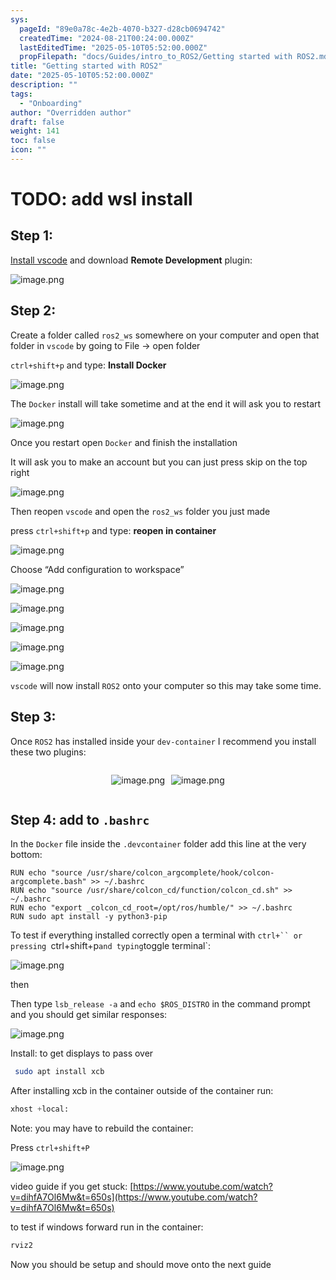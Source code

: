 ```yaml
---
sys:
  pageId: "89e0a78c-4e2b-4070-b327-d28cb0694742"
  createdTime: "2024-08-21T00:24:00.000Z"
  lastEditedTime: "2025-05-10T05:52:00.000Z"
  propFilepath: "docs/Guides/intro_to_ROS2/Getting started with ROS2.md"
title: "Getting started with ROS2"
date: "2025-05-10T05:52:00.000Z"
description: ""
tags:
  - "Onboarding"
author: "Overridden author"
draft: false
weight: 141
toc: false
icon: ""
---
```


# TODO: add wsl install

## Step 1:

[Install vscode](https://code.visualstudio.com/download) and download **Remote Development** plugin:

![image.png](https://prod-files-secure.s3.us-west-2.amazonaws.com/d518164a-d88e-44d1-a4ee-3adb3bd8bce0/efb52993-1881-4a40-b95e-6f020334f022/image.png?X-Amz-Algorithm=AWS4-HMAC-SHA256&X-Amz-Content-Sha256=UNSIGNED-PAYLOAD&X-Amz-Credential=ASIAZI2LB4663PKUFWJ6%2F20250720%2Fus-west-2%2Fs3%2Faws4_request&X-Amz-Date=20250720T081135Z&X-Amz-Expires=3600&X-Amz-Security-Token=IQoJb3JpZ2luX2VjEKD%2F%2F%2F%2F%2F%2F%2F%2F%2F%2FwEaCXVzLXdlc3QtMiJGMEQCIDsuDEJCYbZNjThPmd06dcxP09JT%2BVaRW379NLe7vfJLAiA0qC3idlJAsavtunASEEDukxe7DQzEnedgAPNyBjKHNyqIBAi5%2F%2F%2F%2F%2F%2F%2F%2F%2F%2F8BEAAaDDYzNzQyMzE4MzgwNSIMM5vsFKwIuYsMKnhlKtwDJZCmMPE7%2FSjaHeKqJI4gbEeDN5oWF5Iz8qDvBFu8vkcgQqm%2BDgXccznpHqdu2WlpsyZjroYGh7E3ZeOkhPHUiSo8RWSEFfLpsJOqzEObfbc%2BZ%2FRlWnRp6N9ZyJ2C0GDbBW6mF2QtB5J%2BToyxLsxyuVOsJhqX3wrNHDtty0QBI1Dqt1BpIByYTuXKpsMqfN9yLkXDh2bqNldiAqmpZ3oJ7WAlFpRjcwjONp85RkLWHBDSW009PqPs4iW48xPJY1yyX5rcgaSp7NY%2Fm0Ry%2FvvdY3fKM%2BS%2FiAtxSNNCio%2BOo7iZ3O2%2BMJoiwA4zBb6%2BQcrlF3WaF0LjTsR5%2FUUB%2BWfXGTSQTobHjUPkRUFNBlcjHedXOKdia2FQvN0LXv7wUVqUQvCQrinsWHdTOvjGH6A2jrIHxGCf0ZYVs1cpt8lP0EvL%2F%2FXhRfDr1r14ofQj90tQ4NkALkT0UJCGxpdfqXwZPI00hvsS8CznOkFdH0Ik6np7xBrTpWqYRC0ZJfvFuNxaqefbxoP6GW4hCyi1WkKtPFEkhm2umf2g89Qxf47t7l5J0fVhbcfcp1Q7UaFbzZBA64E1CvPzQTmuBll9U2CuQj3Q40Tb9uiHSPW%2Bg8hfTAllcDZldU002goyaWIwxr3ywwY6pgHLkFxgolnIBm3%2B2N6A9sRuXFq9Us5f8kr9VcPW%2F%2F08Aq7xHgv14NrC9BAa0X9stCp63IbDwpXYYxe1naWI9KNJ5HLiPSgPa6s2mVAV0JjnRFYJ6PmO32qFA%2FUczOV0pTeZamp%2FxFpBYy6YAOKz65aOcTwyTQS9tgzr6989bgfPE1Cn5aS716gRo3xHvQ%2BRnUH32zZmyxI3Nkiw5Y8CRjpqm%2BpdNkoV&X-Amz-Signature=bff9bc35f21934fa209b322f53714675218a0deba9e449aada3a648606a6910e&X-Amz-SignedHeaders=host&x-amz-checksum-mode=ENABLED&x-id=GetObject)

## Step 2:

Create a folder called `ros2_ws` somewhere on your computer and open that folder in `vscode` by going to File → open folder 

`ctrl+shift+p` and type: **Install Docker**

![image.png](https://prod-files-secure.s3.us-west-2.amazonaws.com/d518164a-d88e-44d1-a4ee-3adb3bd8bce0/2269dc0e-1cd5-47ff-bceb-c04ad9b2eab0/image.png?X-Amz-Algorithm=AWS4-HMAC-SHA256&X-Amz-Content-Sha256=UNSIGNED-PAYLOAD&X-Amz-Credential=ASIAZI2LB4663PKUFWJ6%2F20250720%2Fus-west-2%2Fs3%2Faws4_request&X-Amz-Date=20250720T081135Z&X-Amz-Expires=3600&X-Amz-Security-Token=IQoJb3JpZ2luX2VjEKD%2F%2F%2F%2F%2F%2F%2F%2F%2F%2FwEaCXVzLXdlc3QtMiJGMEQCIDsuDEJCYbZNjThPmd06dcxP09JT%2BVaRW379NLe7vfJLAiA0qC3idlJAsavtunASEEDukxe7DQzEnedgAPNyBjKHNyqIBAi5%2F%2F%2F%2F%2F%2F%2F%2F%2F%2F8BEAAaDDYzNzQyMzE4MzgwNSIMM5vsFKwIuYsMKnhlKtwDJZCmMPE7%2FSjaHeKqJI4gbEeDN5oWF5Iz8qDvBFu8vkcgQqm%2BDgXccznpHqdu2WlpsyZjroYGh7E3ZeOkhPHUiSo8RWSEFfLpsJOqzEObfbc%2BZ%2FRlWnRp6N9ZyJ2C0GDbBW6mF2QtB5J%2BToyxLsxyuVOsJhqX3wrNHDtty0QBI1Dqt1BpIByYTuXKpsMqfN9yLkXDh2bqNldiAqmpZ3oJ7WAlFpRjcwjONp85RkLWHBDSW009PqPs4iW48xPJY1yyX5rcgaSp7NY%2Fm0Ry%2FvvdY3fKM%2BS%2FiAtxSNNCio%2BOo7iZ3O2%2BMJoiwA4zBb6%2BQcrlF3WaF0LjTsR5%2FUUB%2BWfXGTSQTobHjUPkRUFNBlcjHedXOKdia2FQvN0LXv7wUVqUQvCQrinsWHdTOvjGH6A2jrIHxGCf0ZYVs1cpt8lP0EvL%2F%2FXhRfDr1r14ofQj90tQ4NkALkT0UJCGxpdfqXwZPI00hvsS8CznOkFdH0Ik6np7xBrTpWqYRC0ZJfvFuNxaqefbxoP6GW4hCyi1WkKtPFEkhm2umf2g89Qxf47t7l5J0fVhbcfcp1Q7UaFbzZBA64E1CvPzQTmuBll9U2CuQj3Q40Tb9uiHSPW%2Bg8hfTAllcDZldU002goyaWIwxr3ywwY6pgHLkFxgolnIBm3%2B2N6A9sRuXFq9Us5f8kr9VcPW%2F%2F08Aq7xHgv14NrC9BAa0X9stCp63IbDwpXYYxe1naWI9KNJ5HLiPSgPa6s2mVAV0JjnRFYJ6PmO32qFA%2FUczOV0pTeZamp%2FxFpBYy6YAOKz65aOcTwyTQS9tgzr6989bgfPE1Cn5aS716gRo3xHvQ%2BRnUH32zZmyxI3Nkiw5Y8CRjpqm%2BpdNkoV&X-Amz-Signature=01e043e38b2caf1be517013810f3e4208f07696113a26f3c04752d1c10b6288c&X-Amz-SignedHeaders=host&x-amz-checksum-mode=ENABLED&x-id=GetObject)

The `Docker` install will take sometime and at the end it will ask you to restart

![image.png](https://prod-files-secure.s3.us-west-2.amazonaws.com/d518164a-d88e-44d1-a4ee-3adb3bd8bce0/ed233f78-be33-4b1f-b89c-9c346c0e961e/image.png?X-Amz-Algorithm=AWS4-HMAC-SHA256&X-Amz-Content-Sha256=UNSIGNED-PAYLOAD&X-Amz-Credential=ASIAZI2LB4663PKUFWJ6%2F20250720%2Fus-west-2%2Fs3%2Faws4_request&X-Amz-Date=20250720T081135Z&X-Amz-Expires=3600&X-Amz-Security-Token=IQoJb3JpZ2luX2VjEKD%2F%2F%2F%2F%2F%2F%2F%2F%2F%2FwEaCXVzLXdlc3QtMiJGMEQCIDsuDEJCYbZNjThPmd06dcxP09JT%2BVaRW379NLe7vfJLAiA0qC3idlJAsavtunASEEDukxe7DQzEnedgAPNyBjKHNyqIBAi5%2F%2F%2F%2F%2F%2F%2F%2F%2F%2F8BEAAaDDYzNzQyMzE4MzgwNSIMM5vsFKwIuYsMKnhlKtwDJZCmMPE7%2FSjaHeKqJI4gbEeDN5oWF5Iz8qDvBFu8vkcgQqm%2BDgXccznpHqdu2WlpsyZjroYGh7E3ZeOkhPHUiSo8RWSEFfLpsJOqzEObfbc%2BZ%2FRlWnRp6N9ZyJ2C0GDbBW6mF2QtB5J%2BToyxLsxyuVOsJhqX3wrNHDtty0QBI1Dqt1BpIByYTuXKpsMqfN9yLkXDh2bqNldiAqmpZ3oJ7WAlFpRjcwjONp85RkLWHBDSW009PqPs4iW48xPJY1yyX5rcgaSp7NY%2Fm0Ry%2FvvdY3fKM%2BS%2FiAtxSNNCio%2BOo7iZ3O2%2BMJoiwA4zBb6%2BQcrlF3WaF0LjTsR5%2FUUB%2BWfXGTSQTobHjUPkRUFNBlcjHedXOKdia2FQvN0LXv7wUVqUQvCQrinsWHdTOvjGH6A2jrIHxGCf0ZYVs1cpt8lP0EvL%2F%2FXhRfDr1r14ofQj90tQ4NkALkT0UJCGxpdfqXwZPI00hvsS8CznOkFdH0Ik6np7xBrTpWqYRC0ZJfvFuNxaqefbxoP6GW4hCyi1WkKtPFEkhm2umf2g89Qxf47t7l5J0fVhbcfcp1Q7UaFbzZBA64E1CvPzQTmuBll9U2CuQj3Q40Tb9uiHSPW%2Bg8hfTAllcDZldU002goyaWIwxr3ywwY6pgHLkFxgolnIBm3%2B2N6A9sRuXFq9Us5f8kr9VcPW%2F%2F08Aq7xHgv14NrC9BAa0X9stCp63IbDwpXYYxe1naWI9KNJ5HLiPSgPa6s2mVAV0JjnRFYJ6PmO32qFA%2FUczOV0pTeZamp%2FxFpBYy6YAOKz65aOcTwyTQS9tgzr6989bgfPE1Cn5aS716gRo3xHvQ%2BRnUH32zZmyxI3Nkiw5Y8CRjpqm%2BpdNkoV&X-Amz-Signature=beddf6daa73c51fbed7c2f5ae7758e9a4729de229a15c428fc1bd061abf946fd&X-Amz-SignedHeaders=host&x-amz-checksum-mode=ENABLED&x-id=GetObject)

Once you restart open `Docker` and finish the installation

It will ask you to make an account but you can just press skip on the top right

![image.png](https://prod-files-secure.s3.us-west-2.amazonaws.com/d518164a-d88e-44d1-a4ee-3adb3bd8bce0/21010ad9-1659-4fd9-9f59-9932a09b2a3d/image.png?X-Amz-Algorithm=AWS4-HMAC-SHA256&X-Amz-Content-Sha256=UNSIGNED-PAYLOAD&X-Amz-Credential=ASIAZI2LB4663PKUFWJ6%2F20250720%2Fus-west-2%2Fs3%2Faws4_request&X-Amz-Date=20250720T081135Z&X-Amz-Expires=3600&X-Amz-Security-Token=IQoJb3JpZ2luX2VjEKD%2F%2F%2F%2F%2F%2F%2F%2F%2F%2FwEaCXVzLXdlc3QtMiJGMEQCIDsuDEJCYbZNjThPmd06dcxP09JT%2BVaRW379NLe7vfJLAiA0qC3idlJAsavtunASEEDukxe7DQzEnedgAPNyBjKHNyqIBAi5%2F%2F%2F%2F%2F%2F%2F%2F%2F%2F8BEAAaDDYzNzQyMzE4MzgwNSIMM5vsFKwIuYsMKnhlKtwDJZCmMPE7%2FSjaHeKqJI4gbEeDN5oWF5Iz8qDvBFu8vkcgQqm%2BDgXccznpHqdu2WlpsyZjroYGh7E3ZeOkhPHUiSo8RWSEFfLpsJOqzEObfbc%2BZ%2FRlWnRp6N9ZyJ2C0GDbBW6mF2QtB5J%2BToyxLsxyuVOsJhqX3wrNHDtty0QBI1Dqt1BpIByYTuXKpsMqfN9yLkXDh2bqNldiAqmpZ3oJ7WAlFpRjcwjONp85RkLWHBDSW009PqPs4iW48xPJY1yyX5rcgaSp7NY%2Fm0Ry%2FvvdY3fKM%2BS%2FiAtxSNNCio%2BOo7iZ3O2%2BMJoiwA4zBb6%2BQcrlF3WaF0LjTsR5%2FUUB%2BWfXGTSQTobHjUPkRUFNBlcjHedXOKdia2FQvN0LXv7wUVqUQvCQrinsWHdTOvjGH6A2jrIHxGCf0ZYVs1cpt8lP0EvL%2F%2FXhRfDr1r14ofQj90tQ4NkALkT0UJCGxpdfqXwZPI00hvsS8CznOkFdH0Ik6np7xBrTpWqYRC0ZJfvFuNxaqefbxoP6GW4hCyi1WkKtPFEkhm2umf2g89Qxf47t7l5J0fVhbcfcp1Q7UaFbzZBA64E1CvPzQTmuBll9U2CuQj3Q40Tb9uiHSPW%2Bg8hfTAllcDZldU002goyaWIwxr3ywwY6pgHLkFxgolnIBm3%2B2N6A9sRuXFq9Us5f8kr9VcPW%2F%2F08Aq7xHgv14NrC9BAa0X9stCp63IbDwpXYYxe1naWI9KNJ5HLiPSgPa6s2mVAV0JjnRFYJ6PmO32qFA%2FUczOV0pTeZamp%2FxFpBYy6YAOKz65aOcTwyTQS9tgzr6989bgfPE1Cn5aS716gRo3xHvQ%2BRnUH32zZmyxI3Nkiw5Y8CRjpqm%2BpdNkoV&X-Amz-Signature=630296dd9a2563e2dd20926b76811ea25d974e2ccc2fc8c7305f758b528b2e56&X-Amz-SignedHeaders=host&x-amz-checksum-mode=ENABLED&x-id=GetObject)

Then reopen `vscode` and open the `ros2_ws` folder you just made

press `ctrl+shift+p` and type: **reopen in container**

![image.png](https://prod-files-secure.s3.us-west-2.amazonaws.com/d518164a-d88e-44d1-a4ee-3adb3bd8bce0/4e93b8c2-41ad-488c-8095-c74205196118/image.png?X-Amz-Algorithm=AWS4-HMAC-SHA256&X-Amz-Content-Sha256=UNSIGNED-PAYLOAD&X-Amz-Credential=ASIAZI2LB4663PKUFWJ6%2F20250720%2Fus-west-2%2Fs3%2Faws4_request&X-Amz-Date=20250720T081135Z&X-Amz-Expires=3600&X-Amz-Security-Token=IQoJb3JpZ2luX2VjEKD%2F%2F%2F%2F%2F%2F%2F%2F%2F%2FwEaCXVzLXdlc3QtMiJGMEQCIDsuDEJCYbZNjThPmd06dcxP09JT%2BVaRW379NLe7vfJLAiA0qC3idlJAsavtunASEEDukxe7DQzEnedgAPNyBjKHNyqIBAi5%2F%2F%2F%2F%2F%2F%2F%2F%2F%2F8BEAAaDDYzNzQyMzE4MzgwNSIMM5vsFKwIuYsMKnhlKtwDJZCmMPE7%2FSjaHeKqJI4gbEeDN5oWF5Iz8qDvBFu8vkcgQqm%2BDgXccznpHqdu2WlpsyZjroYGh7E3ZeOkhPHUiSo8RWSEFfLpsJOqzEObfbc%2BZ%2FRlWnRp6N9ZyJ2C0GDbBW6mF2QtB5J%2BToyxLsxyuVOsJhqX3wrNHDtty0QBI1Dqt1BpIByYTuXKpsMqfN9yLkXDh2bqNldiAqmpZ3oJ7WAlFpRjcwjONp85RkLWHBDSW009PqPs4iW48xPJY1yyX5rcgaSp7NY%2Fm0Ry%2FvvdY3fKM%2BS%2FiAtxSNNCio%2BOo7iZ3O2%2BMJoiwA4zBb6%2BQcrlF3WaF0LjTsR5%2FUUB%2BWfXGTSQTobHjUPkRUFNBlcjHedXOKdia2FQvN0LXv7wUVqUQvCQrinsWHdTOvjGH6A2jrIHxGCf0ZYVs1cpt8lP0EvL%2F%2FXhRfDr1r14ofQj90tQ4NkALkT0UJCGxpdfqXwZPI00hvsS8CznOkFdH0Ik6np7xBrTpWqYRC0ZJfvFuNxaqefbxoP6GW4hCyi1WkKtPFEkhm2umf2g89Qxf47t7l5J0fVhbcfcp1Q7UaFbzZBA64E1CvPzQTmuBll9U2CuQj3Q40Tb9uiHSPW%2Bg8hfTAllcDZldU002goyaWIwxr3ywwY6pgHLkFxgolnIBm3%2B2N6A9sRuXFq9Us5f8kr9VcPW%2F%2F08Aq7xHgv14NrC9BAa0X9stCp63IbDwpXYYxe1naWI9KNJ5HLiPSgPa6s2mVAV0JjnRFYJ6PmO32qFA%2FUczOV0pTeZamp%2FxFpBYy6YAOKz65aOcTwyTQS9tgzr6989bgfPE1Cn5aS716gRo3xHvQ%2BRnUH32zZmyxI3Nkiw5Y8CRjpqm%2BpdNkoV&X-Amz-Signature=742b66cefee4d0a88f283fe221633187469c3c536ea2dd67997a023256185d6d&X-Amz-SignedHeaders=host&x-amz-checksum-mode=ENABLED&x-id=GetObject)

Choose “Add configuration to workspace”

![image.png](https://prod-files-secure.s3.us-west-2.amazonaws.com/d518164a-d88e-44d1-a4ee-3adb3bd8bce0/9560b282-5060-4989-ba37-97e7b2c22476/image.png?X-Amz-Algorithm=AWS4-HMAC-SHA256&X-Amz-Content-Sha256=UNSIGNED-PAYLOAD&X-Amz-Credential=ASIAZI2LB4663PKUFWJ6%2F20250720%2Fus-west-2%2Fs3%2Faws4_request&X-Amz-Date=20250720T081135Z&X-Amz-Expires=3600&X-Amz-Security-Token=IQoJb3JpZ2luX2VjEKD%2F%2F%2F%2F%2F%2F%2F%2F%2F%2FwEaCXVzLXdlc3QtMiJGMEQCIDsuDEJCYbZNjThPmd06dcxP09JT%2BVaRW379NLe7vfJLAiA0qC3idlJAsavtunASEEDukxe7DQzEnedgAPNyBjKHNyqIBAi5%2F%2F%2F%2F%2F%2F%2F%2F%2F%2F8BEAAaDDYzNzQyMzE4MzgwNSIMM5vsFKwIuYsMKnhlKtwDJZCmMPE7%2FSjaHeKqJI4gbEeDN5oWF5Iz8qDvBFu8vkcgQqm%2BDgXccznpHqdu2WlpsyZjroYGh7E3ZeOkhPHUiSo8RWSEFfLpsJOqzEObfbc%2BZ%2FRlWnRp6N9ZyJ2C0GDbBW6mF2QtB5J%2BToyxLsxyuVOsJhqX3wrNHDtty0QBI1Dqt1BpIByYTuXKpsMqfN9yLkXDh2bqNldiAqmpZ3oJ7WAlFpRjcwjONp85RkLWHBDSW009PqPs4iW48xPJY1yyX5rcgaSp7NY%2Fm0Ry%2FvvdY3fKM%2BS%2FiAtxSNNCio%2BOo7iZ3O2%2BMJoiwA4zBb6%2BQcrlF3WaF0LjTsR5%2FUUB%2BWfXGTSQTobHjUPkRUFNBlcjHedXOKdia2FQvN0LXv7wUVqUQvCQrinsWHdTOvjGH6A2jrIHxGCf0ZYVs1cpt8lP0EvL%2F%2FXhRfDr1r14ofQj90tQ4NkALkT0UJCGxpdfqXwZPI00hvsS8CznOkFdH0Ik6np7xBrTpWqYRC0ZJfvFuNxaqefbxoP6GW4hCyi1WkKtPFEkhm2umf2g89Qxf47t7l5J0fVhbcfcp1Q7UaFbzZBA64E1CvPzQTmuBll9U2CuQj3Q40Tb9uiHSPW%2Bg8hfTAllcDZldU002goyaWIwxr3ywwY6pgHLkFxgolnIBm3%2B2N6A9sRuXFq9Us5f8kr9VcPW%2F%2F08Aq7xHgv14NrC9BAa0X9stCp63IbDwpXYYxe1naWI9KNJ5HLiPSgPa6s2mVAV0JjnRFYJ6PmO32qFA%2FUczOV0pTeZamp%2FxFpBYy6YAOKz65aOcTwyTQS9tgzr6989bgfPE1Cn5aS716gRo3xHvQ%2BRnUH32zZmyxI3Nkiw5Y8CRjpqm%2BpdNkoV&X-Amz-Signature=91765b44aa54e8f42ff88a4664aa735270b62b8c2752a00c31139806ffae34ad&X-Amz-SignedHeaders=host&x-amz-checksum-mode=ENABLED&x-id=GetObject)

![image.png](https://prod-files-secure.s3.us-west-2.amazonaws.com/d518164a-d88e-44d1-a4ee-3adb3bd8bce0/2ee63f81-886b-48e8-a553-dc6e5eac99e4/image.png?X-Amz-Algorithm=AWS4-HMAC-SHA256&X-Amz-Content-Sha256=UNSIGNED-PAYLOAD&X-Amz-Credential=ASIAZI2LB4663PKUFWJ6%2F20250720%2Fus-west-2%2Fs3%2Faws4_request&X-Amz-Date=20250720T081135Z&X-Amz-Expires=3600&X-Amz-Security-Token=IQoJb3JpZ2luX2VjEKD%2F%2F%2F%2F%2F%2F%2F%2F%2F%2FwEaCXVzLXdlc3QtMiJGMEQCIDsuDEJCYbZNjThPmd06dcxP09JT%2BVaRW379NLe7vfJLAiA0qC3idlJAsavtunASEEDukxe7DQzEnedgAPNyBjKHNyqIBAi5%2F%2F%2F%2F%2F%2F%2F%2F%2F%2F8BEAAaDDYzNzQyMzE4MzgwNSIMM5vsFKwIuYsMKnhlKtwDJZCmMPE7%2FSjaHeKqJI4gbEeDN5oWF5Iz8qDvBFu8vkcgQqm%2BDgXccznpHqdu2WlpsyZjroYGh7E3ZeOkhPHUiSo8RWSEFfLpsJOqzEObfbc%2BZ%2FRlWnRp6N9ZyJ2C0GDbBW6mF2QtB5J%2BToyxLsxyuVOsJhqX3wrNHDtty0QBI1Dqt1BpIByYTuXKpsMqfN9yLkXDh2bqNldiAqmpZ3oJ7WAlFpRjcwjONp85RkLWHBDSW009PqPs4iW48xPJY1yyX5rcgaSp7NY%2Fm0Ry%2FvvdY3fKM%2BS%2FiAtxSNNCio%2BOo7iZ3O2%2BMJoiwA4zBb6%2BQcrlF3WaF0LjTsR5%2FUUB%2BWfXGTSQTobHjUPkRUFNBlcjHedXOKdia2FQvN0LXv7wUVqUQvCQrinsWHdTOvjGH6A2jrIHxGCf0ZYVs1cpt8lP0EvL%2F%2FXhRfDr1r14ofQj90tQ4NkALkT0UJCGxpdfqXwZPI00hvsS8CznOkFdH0Ik6np7xBrTpWqYRC0ZJfvFuNxaqefbxoP6GW4hCyi1WkKtPFEkhm2umf2g89Qxf47t7l5J0fVhbcfcp1Q7UaFbzZBA64E1CvPzQTmuBll9U2CuQj3Q40Tb9uiHSPW%2Bg8hfTAllcDZldU002goyaWIwxr3ywwY6pgHLkFxgolnIBm3%2B2N6A9sRuXFq9Us5f8kr9VcPW%2F%2F08Aq7xHgv14NrC9BAa0X9stCp63IbDwpXYYxe1naWI9KNJ5HLiPSgPa6s2mVAV0JjnRFYJ6PmO32qFA%2FUczOV0pTeZamp%2FxFpBYy6YAOKz65aOcTwyTQS9tgzr6989bgfPE1Cn5aS716gRo3xHvQ%2BRnUH32zZmyxI3Nkiw5Y8CRjpqm%2BpdNkoV&X-Amz-Signature=ef5fe17d2d5a97d0932c94229c4845b578143e28038adcbaa96b0b72aad06447&X-Amz-SignedHeaders=host&x-amz-checksum-mode=ENABLED&x-id=GetObject)

![image.png](https://prod-files-secure.s3.us-west-2.amazonaws.com/d518164a-d88e-44d1-a4ee-3adb3bd8bce0/ae1580b2-b048-407e-aed9-b584224a7a04/image.png?X-Amz-Algorithm=AWS4-HMAC-SHA256&X-Amz-Content-Sha256=UNSIGNED-PAYLOAD&X-Amz-Credential=ASIAZI2LB4663PKUFWJ6%2F20250720%2Fus-west-2%2Fs3%2Faws4_request&X-Amz-Date=20250720T081135Z&X-Amz-Expires=3600&X-Amz-Security-Token=IQoJb3JpZ2luX2VjEKD%2F%2F%2F%2F%2F%2F%2F%2F%2F%2FwEaCXVzLXdlc3QtMiJGMEQCIDsuDEJCYbZNjThPmd06dcxP09JT%2BVaRW379NLe7vfJLAiA0qC3idlJAsavtunASEEDukxe7DQzEnedgAPNyBjKHNyqIBAi5%2F%2F%2F%2F%2F%2F%2F%2F%2F%2F8BEAAaDDYzNzQyMzE4MzgwNSIMM5vsFKwIuYsMKnhlKtwDJZCmMPE7%2FSjaHeKqJI4gbEeDN5oWF5Iz8qDvBFu8vkcgQqm%2BDgXccznpHqdu2WlpsyZjroYGh7E3ZeOkhPHUiSo8RWSEFfLpsJOqzEObfbc%2BZ%2FRlWnRp6N9ZyJ2C0GDbBW6mF2QtB5J%2BToyxLsxyuVOsJhqX3wrNHDtty0QBI1Dqt1BpIByYTuXKpsMqfN9yLkXDh2bqNldiAqmpZ3oJ7WAlFpRjcwjONp85RkLWHBDSW009PqPs4iW48xPJY1yyX5rcgaSp7NY%2Fm0Ry%2FvvdY3fKM%2BS%2FiAtxSNNCio%2BOo7iZ3O2%2BMJoiwA4zBb6%2BQcrlF3WaF0LjTsR5%2FUUB%2BWfXGTSQTobHjUPkRUFNBlcjHedXOKdia2FQvN0LXv7wUVqUQvCQrinsWHdTOvjGH6A2jrIHxGCf0ZYVs1cpt8lP0EvL%2F%2FXhRfDr1r14ofQj90tQ4NkALkT0UJCGxpdfqXwZPI00hvsS8CznOkFdH0Ik6np7xBrTpWqYRC0ZJfvFuNxaqefbxoP6GW4hCyi1WkKtPFEkhm2umf2g89Qxf47t7l5J0fVhbcfcp1Q7UaFbzZBA64E1CvPzQTmuBll9U2CuQj3Q40Tb9uiHSPW%2Bg8hfTAllcDZldU002goyaWIwxr3ywwY6pgHLkFxgolnIBm3%2B2N6A9sRuXFq9Us5f8kr9VcPW%2F%2F08Aq7xHgv14NrC9BAa0X9stCp63IbDwpXYYxe1naWI9KNJ5HLiPSgPa6s2mVAV0JjnRFYJ6PmO32qFA%2FUczOV0pTeZamp%2FxFpBYy6YAOKz65aOcTwyTQS9tgzr6989bgfPE1Cn5aS716gRo3xHvQ%2BRnUH32zZmyxI3Nkiw5Y8CRjpqm%2BpdNkoV&X-Amz-Signature=4da232bdb9116c14f36c48ed2e64164371dc3b6d734fd6f314007641afcf379f&X-Amz-SignedHeaders=host&x-amz-checksum-mode=ENABLED&x-id=GetObject)

![image.png](https://prod-files-secure.s3.us-west-2.amazonaws.com/d518164a-d88e-44d1-a4ee-3adb3bd8bce0/53255b28-f75e-430f-b9e3-c0ac8577e42b/image.png?X-Amz-Algorithm=AWS4-HMAC-SHA256&X-Amz-Content-Sha256=UNSIGNED-PAYLOAD&X-Amz-Credential=ASIAZI2LB4663PKUFWJ6%2F20250720%2Fus-west-2%2Fs3%2Faws4_request&X-Amz-Date=20250720T081135Z&X-Amz-Expires=3600&X-Amz-Security-Token=IQoJb3JpZ2luX2VjEKD%2F%2F%2F%2F%2F%2F%2F%2F%2F%2FwEaCXVzLXdlc3QtMiJGMEQCIDsuDEJCYbZNjThPmd06dcxP09JT%2BVaRW379NLe7vfJLAiA0qC3idlJAsavtunASEEDukxe7DQzEnedgAPNyBjKHNyqIBAi5%2F%2F%2F%2F%2F%2F%2F%2F%2F%2F8BEAAaDDYzNzQyMzE4MzgwNSIMM5vsFKwIuYsMKnhlKtwDJZCmMPE7%2FSjaHeKqJI4gbEeDN5oWF5Iz8qDvBFu8vkcgQqm%2BDgXccznpHqdu2WlpsyZjroYGh7E3ZeOkhPHUiSo8RWSEFfLpsJOqzEObfbc%2BZ%2FRlWnRp6N9ZyJ2C0GDbBW6mF2QtB5J%2BToyxLsxyuVOsJhqX3wrNHDtty0QBI1Dqt1BpIByYTuXKpsMqfN9yLkXDh2bqNldiAqmpZ3oJ7WAlFpRjcwjONp85RkLWHBDSW009PqPs4iW48xPJY1yyX5rcgaSp7NY%2Fm0Ry%2FvvdY3fKM%2BS%2FiAtxSNNCio%2BOo7iZ3O2%2BMJoiwA4zBb6%2BQcrlF3WaF0LjTsR5%2FUUB%2BWfXGTSQTobHjUPkRUFNBlcjHedXOKdia2FQvN0LXv7wUVqUQvCQrinsWHdTOvjGH6A2jrIHxGCf0ZYVs1cpt8lP0EvL%2F%2FXhRfDr1r14ofQj90tQ4NkALkT0UJCGxpdfqXwZPI00hvsS8CznOkFdH0Ik6np7xBrTpWqYRC0ZJfvFuNxaqefbxoP6GW4hCyi1WkKtPFEkhm2umf2g89Qxf47t7l5J0fVhbcfcp1Q7UaFbzZBA64E1CvPzQTmuBll9U2CuQj3Q40Tb9uiHSPW%2Bg8hfTAllcDZldU002goyaWIwxr3ywwY6pgHLkFxgolnIBm3%2B2N6A9sRuXFq9Us5f8kr9VcPW%2F%2F08Aq7xHgv14NrC9BAa0X9stCp63IbDwpXYYxe1naWI9KNJ5HLiPSgPa6s2mVAV0JjnRFYJ6PmO32qFA%2FUczOV0pTeZamp%2FxFpBYy6YAOKz65aOcTwyTQS9tgzr6989bgfPE1Cn5aS716gRo3xHvQ%2BRnUH32zZmyxI3Nkiw5Y8CRjpqm%2BpdNkoV&X-Amz-Signature=45a6f6745c3e0fe4858755ae111eba2bbddfec5f9a64e6ffec62604cb72d4dfe&X-Amz-SignedHeaders=host&x-amz-checksum-mode=ENABLED&x-id=GetObject)

![image.png](https://prod-files-secure.s3.us-west-2.amazonaws.com/d518164a-d88e-44d1-a4ee-3adb3bd8bce0/7c562767-5af9-4ffb-97d1-327bcdf4ee00/image.png?X-Amz-Algorithm=AWS4-HMAC-SHA256&X-Amz-Content-Sha256=UNSIGNED-PAYLOAD&X-Amz-Credential=ASIAZI2LB4663PKUFWJ6%2F20250720%2Fus-west-2%2Fs3%2Faws4_request&X-Amz-Date=20250720T081135Z&X-Amz-Expires=3600&X-Amz-Security-Token=IQoJb3JpZ2luX2VjEKD%2F%2F%2F%2F%2F%2F%2F%2F%2F%2FwEaCXVzLXdlc3QtMiJGMEQCIDsuDEJCYbZNjThPmd06dcxP09JT%2BVaRW379NLe7vfJLAiA0qC3idlJAsavtunASEEDukxe7DQzEnedgAPNyBjKHNyqIBAi5%2F%2F%2F%2F%2F%2F%2F%2F%2F%2F8BEAAaDDYzNzQyMzE4MzgwNSIMM5vsFKwIuYsMKnhlKtwDJZCmMPE7%2FSjaHeKqJI4gbEeDN5oWF5Iz8qDvBFu8vkcgQqm%2BDgXccznpHqdu2WlpsyZjroYGh7E3ZeOkhPHUiSo8RWSEFfLpsJOqzEObfbc%2BZ%2FRlWnRp6N9ZyJ2C0GDbBW6mF2QtB5J%2BToyxLsxyuVOsJhqX3wrNHDtty0QBI1Dqt1BpIByYTuXKpsMqfN9yLkXDh2bqNldiAqmpZ3oJ7WAlFpRjcwjONp85RkLWHBDSW009PqPs4iW48xPJY1yyX5rcgaSp7NY%2Fm0Ry%2FvvdY3fKM%2BS%2FiAtxSNNCio%2BOo7iZ3O2%2BMJoiwA4zBb6%2BQcrlF3WaF0LjTsR5%2FUUB%2BWfXGTSQTobHjUPkRUFNBlcjHedXOKdia2FQvN0LXv7wUVqUQvCQrinsWHdTOvjGH6A2jrIHxGCf0ZYVs1cpt8lP0EvL%2F%2FXhRfDr1r14ofQj90tQ4NkALkT0UJCGxpdfqXwZPI00hvsS8CznOkFdH0Ik6np7xBrTpWqYRC0ZJfvFuNxaqefbxoP6GW4hCyi1WkKtPFEkhm2umf2g89Qxf47t7l5J0fVhbcfcp1Q7UaFbzZBA64E1CvPzQTmuBll9U2CuQj3Q40Tb9uiHSPW%2Bg8hfTAllcDZldU002goyaWIwxr3ywwY6pgHLkFxgolnIBm3%2B2N6A9sRuXFq9Us5f8kr9VcPW%2F%2F08Aq7xHgv14NrC9BAa0X9stCp63IbDwpXYYxe1naWI9KNJ5HLiPSgPa6s2mVAV0JjnRFYJ6PmO32qFA%2FUczOV0pTeZamp%2FxFpBYy6YAOKz65aOcTwyTQS9tgzr6989bgfPE1Cn5aS716gRo3xHvQ%2BRnUH32zZmyxI3Nkiw5Y8CRjpqm%2BpdNkoV&X-Amz-Signature=756149a238f524567661b940c955249eb0e8881a66e1c9bed3abdd3f8c09c096&X-Amz-SignedHeaders=host&x-amz-checksum-mode=ENABLED&x-id=GetObject)

`vscode` will now install `ROS2` onto your computer so this may take some time.

## Step 3:

Once `ROS2` has installed inside your `dev-container` I recommend you install these two plugins:

<div style="display: flex;flex-direction: row; column-gap:10px; max-width: 630px;justify-content: center;">
<div>

![image.png](https://prod-files-secure.s3.us-west-2.amazonaws.com/d518164a-d88e-44d1-a4ee-3adb3bd8bce0/3fc3d550-5a54-4ba1-ba6b-faa01cdb7369/image.png?X-Amz-Algorithm=AWS4-HMAC-SHA256&X-Amz-Content-Sha256=UNSIGNED-PAYLOAD&X-Amz-Credential=ASIAZI2LB4667U2HWYDM%2F20250720%2Fus-west-2%2Fs3%2Faws4_request&X-Amz-Date=20250720T081140Z&X-Amz-Expires=3600&X-Amz-Security-Token=IQoJb3JpZ2luX2VjEKD%2F%2F%2F%2F%2F%2F%2F%2F%2F%2FwEaCXVzLXdlc3QtMiJHMEUCIEz0unLyhJaQVuioDxJyEriHHgjvDLhkTMhv6GQVJiT0AiEAnVV%2BXyGNjjl2Lp0PF68qjBgB7b0n5HzDsYcufvqQrsAqiAQIuf%2F%2F%2F%2F%2F%2F%2F%2F%2F%2FARAAGgw2Mzc0MjMxODM4MDUiDD3BEyyMf8IkTHaa%2FircA6rb3M46BhlsjvBxBv%2BE07cVEXJWDXw1Tm%2F55ZRZM%2ByR1F3boLfNqFQWKrcK2BnvbG21D55zMABsi6s67kbPZB5LctjdCq3uzcTfGaqcosAcM9PaJNX0rB5m1AMKnzzEJyCxwD%2BB0G%2F8lEc4O5Zvlf6mvlhhg8R55%2FibUdq7aPk1nRNkt50DZtiCZ7gJdhyj7EF54NjxFojY82%2BOSa4wjwVIwlSWD16YARC2CwgCjy1yPCEIuScjFbMllAfu7FuBLYeLGlaQ%2FEqdHLt0SEy2bSym4L9Gp5ZBvgmBDaxvcJa2euCCyAKqIvE2OtOjFUydElkXWvipO2utIwvMzZoMhMd6okI1ztRDQdq3VTmNp8Blg3RPReSRcG7Md8pHUuJyUwT%2Fww5WDqMiGbXCg2y34lwtmCiXEcNJcVqpFAGc9qINzZsUeOW0GemC1U2QCXfEKvgBn%2BtYxo%2FrF5BwZO9BY1Wnachd%2BJzN0j9LqyBf4eDSVdlYoYR0NBHbO%2FjHzT4qEe0rhSM9Gd05X41CCK35DmhgTisDHP0XR2rGUkNuB0F%2FmKXJqA%2FAaUhSW3pK%2F5hrJZfBeNxotvLQqgrkssQQwYRPJMkChBSqnXLeLu6E%2BBxHSk8xP%2BN31XhLoip3MPa98sMGOqUBRXpv4FRq4RvMoFln30vcy7B5SAabt3URrKymcJKBoHAnxv4q0XWgQjX5m0MWJOQKefCdTp%2FlLQ9UhZqLkjGiAdlTBP0%2BISzxh9NBfFshiRyLLL81Bmcqj%2FVdV%2Fly3NiydEeQLmdu1VPefgYsoGCOZvdKlCytAYEoKOuBjS52NPzyO%2FndTuK9llmAYcEP9RJHplrLKhqelj1yQvFj7%2FJjzcYEOyXf&X-Amz-Signature=383aba3d8b0213df910390f2cb751542a19a922752457599220b9429d30a8dfa&X-Amz-SignedHeaders=host&x-amz-checksum-mode=ENABLED&x-id=GetObject)

</div>
<div>

![image.png](https://prod-files-secure.s3.us-west-2.amazonaws.com/d518164a-d88e-44d1-a4ee-3adb3bd8bce0/d994cc66-13c2-4093-a5a3-f84cf4601a82/image.png?X-Amz-Algorithm=AWS4-HMAC-SHA256&X-Amz-Content-Sha256=UNSIGNED-PAYLOAD&X-Amz-Credential=ASIAZI2LB466RQJS2M74%2F20250720%2Fus-west-2%2Fs3%2Faws4_request&X-Amz-Date=20250720T081141Z&X-Amz-Expires=3600&X-Amz-Security-Token=IQoJb3JpZ2luX2VjEKD%2F%2F%2F%2F%2F%2F%2F%2F%2F%2FwEaCXVzLXdlc3QtMiJHMEUCIDFdWnsHv94tka%2BFgnPJPgMLm4TrCINjnDzRTNwAFBcQAiEAmPgyY1c5%2B%2BkhHgBotgjxpgo4aZPDjCM1UJC%2FqHqZeNgqiAQIuf%2F%2F%2F%2F%2F%2F%2F%2F%2F%2FARAAGgw2Mzc0MjMxODM4MDUiDNsGgyq6wL3qNGq3YircA3pLeODvnIJpdNt79m%2BD1FwKlaDKtARtORK3vVCSwkrObUV0Q4aFZTOkoD70Bd3Ao55kem1CfdWc4Q36be3TM3lp02sb%2BpVkXOIiGeLf4zLyfaGbvX%2FJWGUCPI9O8%2FvoC2rwP8XfJGkYzGcLsMh8KsZ6Halq12Ik6VIUdCkZlZjlgM8bQMv0PVqjzR9zEwo1jYZ778JemGVXXzLOexgExleK4zTQk8g7JTC8JD6wVLU0R7reakupZgSJNnKfK3yweu4eYJtjTOVC4z8zZ6fVDxHZjlvxZiHi9yDPkC7N8lms9H9ek1Yf7IVqvAHyGkwAjOrPEkPK2QQFQuPXRqHtd9mt%2BsBgoLqPFBI75AwJ8tHJ5OtuokNZ5K3gcsW8eW1AFcDuHQOtAgJUEJu3mOYULi1ltm4VcX%2BX3Ff9R0FVRW18JEjCjNP%2BdNTB9r5%2BCdG3AgrsMvblyLuhHr5lYpE%2B5OzsWwtVemGEbuIDqlRid1WXg8%2BNn%2F1IZedmzi%2FFWksGiddzPMdBtSgFkPC8W%2FhEo1lOCNtwGDL%2BZJ68uuuVzPSNLyJtYe%2Bh0QGJRvCde9uEtl0hT06t0GM6YsrpihW1TqM4xIYYSbCwbqLM49V0jnmcmcYgh8kEXbYkx9DOMJDC8sMGOqUBOS3apuoS%2BwPBPClG34iJi7q9V2NrBaQjatC3%2Fv2C8dI9QFXgfWmg90H8Mv%2BLMY5VRsX917P6Vmw3Bo6NP7tbvlfMAlUfhnVHLWOqlpgSb0AxD8jw5d%2B8yVjv0iHR9%2F8s1vMSBiOIghfrF6n5rVgX8C6Ysms0r4gCAvVX3kAALd2X7%2B4Vcvavxy9A7gTdH4thHlyYAhuZwdAbxklQc4ZGXgiiNT6b&X-Amz-Signature=4452f71afd912c1993a24fc0bb8590f6228a598043997bbd90b7149e3540f97d&X-Amz-SignedHeaders=host&x-amz-checksum-mode=ENABLED&x-id=GetObject)

</div>
</div>

## Step 4: add to `.bashrc`

In the `Docker` file inside the `.devcontainer` folder add this line at the very bottom: 

```docker
RUN echo "source /usr/share/colcon_argcomplete/hook/colcon-argcomplete.bash" >> ~/.bashrc
RUN echo "source /usr/share/colcon_cd/function/colcon_cd.sh" >> ~/.bashrc
RUN echo "export _colcon_cd_root=/opt/ros/humble/" >> ~/.bashrc
RUN sudo apt install -y python3-pip 
```

To test if everything installed correctly open a terminal with `ctrl+`` or pressing `ctrl+shift+p` and typing `toggle terminal`:

![image.png](https://prod-files-secure.s3.us-west-2.amazonaws.com/d518164a-d88e-44d1-a4ee-3adb3bd8bce0/6a4943d8-b04e-4c02-9a58-775f3384d1a5/image.png?X-Amz-Algorithm=AWS4-HMAC-SHA256&X-Amz-Content-Sha256=UNSIGNED-PAYLOAD&X-Amz-Credential=ASIAZI2LB4663PKUFWJ6%2F20250720%2Fus-west-2%2Fs3%2Faws4_request&X-Amz-Date=20250720T081135Z&X-Amz-Expires=3600&X-Amz-Security-Token=IQoJb3JpZ2luX2VjEKD%2F%2F%2F%2F%2F%2F%2F%2F%2F%2FwEaCXVzLXdlc3QtMiJGMEQCIDsuDEJCYbZNjThPmd06dcxP09JT%2BVaRW379NLe7vfJLAiA0qC3idlJAsavtunASEEDukxe7DQzEnedgAPNyBjKHNyqIBAi5%2F%2F%2F%2F%2F%2F%2F%2F%2F%2F8BEAAaDDYzNzQyMzE4MzgwNSIMM5vsFKwIuYsMKnhlKtwDJZCmMPE7%2FSjaHeKqJI4gbEeDN5oWF5Iz8qDvBFu8vkcgQqm%2BDgXccznpHqdu2WlpsyZjroYGh7E3ZeOkhPHUiSo8RWSEFfLpsJOqzEObfbc%2BZ%2FRlWnRp6N9ZyJ2C0GDbBW6mF2QtB5J%2BToyxLsxyuVOsJhqX3wrNHDtty0QBI1Dqt1BpIByYTuXKpsMqfN9yLkXDh2bqNldiAqmpZ3oJ7WAlFpRjcwjONp85RkLWHBDSW009PqPs4iW48xPJY1yyX5rcgaSp7NY%2Fm0Ry%2FvvdY3fKM%2BS%2FiAtxSNNCio%2BOo7iZ3O2%2BMJoiwA4zBb6%2BQcrlF3WaF0LjTsR5%2FUUB%2BWfXGTSQTobHjUPkRUFNBlcjHedXOKdia2FQvN0LXv7wUVqUQvCQrinsWHdTOvjGH6A2jrIHxGCf0ZYVs1cpt8lP0EvL%2F%2FXhRfDr1r14ofQj90tQ4NkALkT0UJCGxpdfqXwZPI00hvsS8CznOkFdH0Ik6np7xBrTpWqYRC0ZJfvFuNxaqefbxoP6GW4hCyi1WkKtPFEkhm2umf2g89Qxf47t7l5J0fVhbcfcp1Q7UaFbzZBA64E1CvPzQTmuBll9U2CuQj3Q40Tb9uiHSPW%2Bg8hfTAllcDZldU002goyaWIwxr3ywwY6pgHLkFxgolnIBm3%2B2N6A9sRuXFq9Us5f8kr9VcPW%2F%2F08Aq7xHgv14NrC9BAa0X9stCp63IbDwpXYYxe1naWI9KNJ5HLiPSgPa6s2mVAV0JjnRFYJ6PmO32qFA%2FUczOV0pTeZamp%2FxFpBYy6YAOKz65aOcTwyTQS9tgzr6989bgfPE1Cn5aS716gRo3xHvQ%2BRnUH32zZmyxI3Nkiw5Y8CRjpqm%2BpdNkoV&X-Amz-Signature=632f74b40961a4183450490168fa9bfbd497695e8823649d718009465cba644d&X-Amz-SignedHeaders=host&x-amz-checksum-mode=ENABLED&x-id=GetObject)

then 

Then type `lsb_release -a` and `echo $ROS_DISTRO` in the command prompt and you should get similar responses:

![image.png](https://prod-files-secure.s3.us-west-2.amazonaws.com/d518164a-d88e-44d1-a4ee-3adb3bd8bce0/3e635dec-a805-4e85-8b9e-d000e5b71a4e/image.png?X-Amz-Algorithm=AWS4-HMAC-SHA256&X-Amz-Content-Sha256=UNSIGNED-PAYLOAD&X-Amz-Credential=ASIAZI2LB4663PKUFWJ6%2F20250720%2Fus-west-2%2Fs3%2Faws4_request&X-Amz-Date=20250720T081135Z&X-Amz-Expires=3600&X-Amz-Security-Token=IQoJb3JpZ2luX2VjEKD%2F%2F%2F%2F%2F%2F%2F%2F%2F%2FwEaCXVzLXdlc3QtMiJGMEQCIDsuDEJCYbZNjThPmd06dcxP09JT%2BVaRW379NLe7vfJLAiA0qC3idlJAsavtunASEEDukxe7DQzEnedgAPNyBjKHNyqIBAi5%2F%2F%2F%2F%2F%2F%2F%2F%2F%2F8BEAAaDDYzNzQyMzE4MzgwNSIMM5vsFKwIuYsMKnhlKtwDJZCmMPE7%2FSjaHeKqJI4gbEeDN5oWF5Iz8qDvBFu8vkcgQqm%2BDgXccznpHqdu2WlpsyZjroYGh7E3ZeOkhPHUiSo8RWSEFfLpsJOqzEObfbc%2BZ%2FRlWnRp6N9ZyJ2C0GDbBW6mF2QtB5J%2BToyxLsxyuVOsJhqX3wrNHDtty0QBI1Dqt1BpIByYTuXKpsMqfN9yLkXDh2bqNldiAqmpZ3oJ7WAlFpRjcwjONp85RkLWHBDSW009PqPs4iW48xPJY1yyX5rcgaSp7NY%2Fm0Ry%2FvvdY3fKM%2BS%2FiAtxSNNCio%2BOo7iZ3O2%2BMJoiwA4zBb6%2BQcrlF3WaF0LjTsR5%2FUUB%2BWfXGTSQTobHjUPkRUFNBlcjHedXOKdia2FQvN0LXv7wUVqUQvCQrinsWHdTOvjGH6A2jrIHxGCf0ZYVs1cpt8lP0EvL%2F%2FXhRfDr1r14ofQj90tQ4NkALkT0UJCGxpdfqXwZPI00hvsS8CznOkFdH0Ik6np7xBrTpWqYRC0ZJfvFuNxaqefbxoP6GW4hCyi1WkKtPFEkhm2umf2g89Qxf47t7l5J0fVhbcfcp1Q7UaFbzZBA64E1CvPzQTmuBll9U2CuQj3Q40Tb9uiHSPW%2Bg8hfTAllcDZldU002goyaWIwxr3ywwY6pgHLkFxgolnIBm3%2B2N6A9sRuXFq9Us5f8kr9VcPW%2F%2F08Aq7xHgv14NrC9BAa0X9stCp63IbDwpXYYxe1naWI9KNJ5HLiPSgPa6s2mVAV0JjnRFYJ6PmO32qFA%2FUczOV0pTeZamp%2FxFpBYy6YAOKz65aOcTwyTQS9tgzr6989bgfPE1Cn5aS716gRo3xHvQ%2BRnUH32zZmyxI3Nkiw5Y8CRjpqm%2BpdNkoV&X-Amz-Signature=481afde8c10311e99e9ae1b21ff1b03b06fd31085b7aabb3f590e4fef149aaca&X-Amz-SignedHeaders=host&x-amz-checksum-mode=ENABLED&x-id=GetObject)

Install:  to get displays to pass over

```bash
 sudo apt install xcb
```

After installing xcb in the container outside of the container run:

```python
xhost +local:
```

Note: you may have to rebuild the container:

Press `ctrl+shift+P`

![image.png](https://prod-files-secure.s3.us-west-2.amazonaws.com/d518164a-d88e-44d1-a4ee-3adb3bd8bce0/6c2be660-2618-4c38-9c26-53554f7a0b7b/image.png?X-Amz-Algorithm=AWS4-HMAC-SHA256&X-Amz-Content-Sha256=UNSIGNED-PAYLOAD&X-Amz-Credential=ASIAZI2LB4663PKUFWJ6%2F20250720%2Fus-west-2%2Fs3%2Faws4_request&X-Amz-Date=20250720T081135Z&X-Amz-Expires=3600&X-Amz-Security-Token=IQoJb3JpZ2luX2VjEKD%2F%2F%2F%2F%2F%2F%2F%2F%2F%2FwEaCXVzLXdlc3QtMiJGMEQCIDsuDEJCYbZNjThPmd06dcxP09JT%2BVaRW379NLe7vfJLAiA0qC3idlJAsavtunASEEDukxe7DQzEnedgAPNyBjKHNyqIBAi5%2F%2F%2F%2F%2F%2F%2F%2F%2F%2F8BEAAaDDYzNzQyMzE4MzgwNSIMM5vsFKwIuYsMKnhlKtwDJZCmMPE7%2FSjaHeKqJI4gbEeDN5oWF5Iz8qDvBFu8vkcgQqm%2BDgXccznpHqdu2WlpsyZjroYGh7E3ZeOkhPHUiSo8RWSEFfLpsJOqzEObfbc%2BZ%2FRlWnRp6N9ZyJ2C0GDbBW6mF2QtB5J%2BToyxLsxyuVOsJhqX3wrNHDtty0QBI1Dqt1BpIByYTuXKpsMqfN9yLkXDh2bqNldiAqmpZ3oJ7WAlFpRjcwjONp85RkLWHBDSW009PqPs4iW48xPJY1yyX5rcgaSp7NY%2Fm0Ry%2FvvdY3fKM%2BS%2FiAtxSNNCio%2BOo7iZ3O2%2BMJoiwA4zBb6%2BQcrlF3WaF0LjTsR5%2FUUB%2BWfXGTSQTobHjUPkRUFNBlcjHedXOKdia2FQvN0LXv7wUVqUQvCQrinsWHdTOvjGH6A2jrIHxGCf0ZYVs1cpt8lP0EvL%2F%2FXhRfDr1r14ofQj90tQ4NkALkT0UJCGxpdfqXwZPI00hvsS8CznOkFdH0Ik6np7xBrTpWqYRC0ZJfvFuNxaqefbxoP6GW4hCyi1WkKtPFEkhm2umf2g89Qxf47t7l5J0fVhbcfcp1Q7UaFbzZBA64E1CvPzQTmuBll9U2CuQj3Q40Tb9uiHSPW%2Bg8hfTAllcDZldU002goyaWIwxr3ywwY6pgHLkFxgolnIBm3%2B2N6A9sRuXFq9Us5f8kr9VcPW%2F%2F08Aq7xHgv14NrC9BAa0X9stCp63IbDwpXYYxe1naWI9KNJ5HLiPSgPa6s2mVAV0JjnRFYJ6PmO32qFA%2FUczOV0pTeZamp%2FxFpBYy6YAOKz65aOcTwyTQS9tgzr6989bgfPE1Cn5aS716gRo3xHvQ%2BRnUH32zZmyxI3Nkiw5Y8CRjpqm%2BpdNkoV&X-Amz-Signature=3db594931b8c83fd71904a8372517e4a880d10bc971d7b7e1887cd2f48a1402a&X-Amz-SignedHeaders=host&x-amz-checksum-mode=ENABLED&x-id=GetObject)

video guide if you get stuck: [https://www.youtube.com/watch?v=dihfA7Ol6Mw&t=650s](https://www.youtube.com/watch?v=dihfA7Ol6Mw&t=650s)

to test if windows forward run in the container:

```bash
rviz2
```

Now you should be setup and should move onto the next guide 

